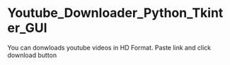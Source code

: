 # Youtube_Downloader_Python_Tkinter_GUI
You can donwloads youtube videos in HD Format. Paste link and click download button

